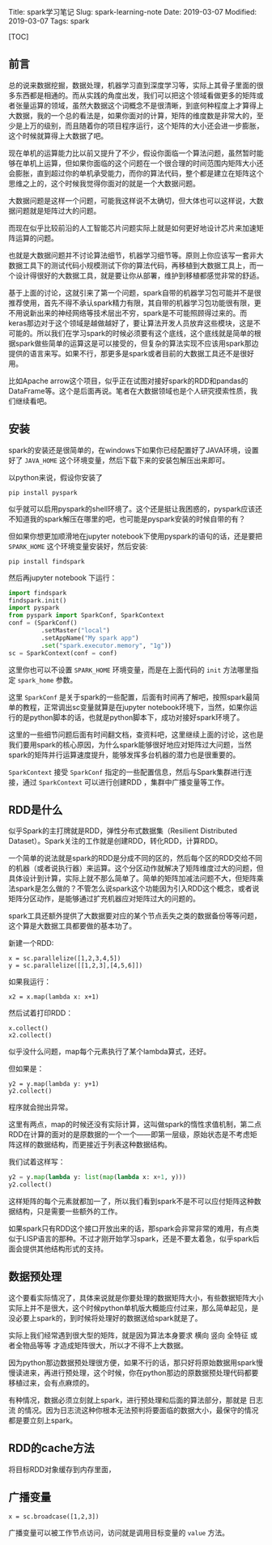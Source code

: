 Title: spark学习笔记
Slug: spark-learning-note
Date: 2019-03-07
Modified: 2019-03-07
Tags: spark

[TOC]

## 前言

总的说来数据挖掘，数据处理，机器学习直到深度学习等，实际上其骨子里面的很多东西都是相通的。而从实践的角度出发，我们可以把这个领域看做更多的矩阵或者张量运算的领域，虽然大数据这个词概念不是很清晰，到底何种程度上才算得上大数据，我的一个总的看法是，如果你面对的计算，矩阵的维度数是非常大的，至少是上万的级别，而且随着你的项目程序运行，这个矩阵的大小还会进一步膨胀，这个时候就算得上大数据了吧。

现在单机的运算能力比以前又提升了不少，假设你面临一个算法问题，虽然暂时能够在单机上运算，但如果你面临的这个问题在一个很合理的时间范围内矩阵大小还会膨胀，直到超过你的单机承受能力，而你的算法代码，整个都是建立在矩阵这个思维之上的，这个时候我觉得你面对的就是一个大数据问题。

大数据问题是这样一个问题，可能我这样说不太确切，但大体也可以这样说，大数据问题就是矩阵过大的问题。

而现在似乎比较前沿的人工智能芯片问题实际上就是如何更好地设计芯片来加速矩阵运算的问题。

也就是大数据问题并不讨论算法细节，机器学习细节等。原则上你应该写一套非大数据工具下的测试代码小规模测试下你的算法代码，再移植到大数据工具上，而一个设计得很好的大数据工具，就是要让你从部署，维护到移植都感觉非常的舒适。

基于上面的讨论，这就引来了第一个问题，spark自带的机器学习包可能并不是很推荐使用，首先不得不承认spark精力有限，其自带的机器学习包功能很有限，更不用说新出来的神经网络等技术层出不穷，spark是不可能照顾得过来的。而keras那边对于这个领域是越做越好了，要让算法开发人员放弃这些模块，这是不可能的。所以我们在学习spark的时候必须要有这个底线，这个底线就是简单的根据spark做些简单的运算这是可以接受的，但复杂的算法实现不应该用spark那边提供的语言来写。如果不行，那更多是spark或者目前的大数据工具还不是很好用。

比如Apache arrow这个项目，似乎正在试图对接好spark的RDD和pandas的DataFrame等。这个是后面再说。笔者在大数据领域也是个人研究摸索性质，我们继续看吧。



## 安装

spark的安装还是很简单的，在windows下如果你已经配置好了JAVA环境，设置好了 `JAVA_HOME` 这个环境变量，然后下载下来的安装包解压出来即可。

以python来说，假设你安装了 

```
pip install pyspark
```

似乎就可以启用pyspark的shell环境了。这个还是挺让我困惑的，pyspark应该还不知道我的spark解压在哪里的吧，也可能是pyspark安装的时候自带的有？

但如果你想更加顺滑地在jupyter notebook下使用pyspark的语句的话，还是要把 `SPARK_HOME` 这个环境变量安装好，然后安装: 

```
pip install findspark
```

然后再jupyter notebook 下运行：

```python
import findspark
findspark.init()
import pyspark
from pyspark import SparkConf, SparkContext
conf = (SparkConf()
         .setMaster("local")
         .setAppName("My spark app")
         .set("spark.executor.memory", "1g"))
sc = SparkContext(conf = conf)
```

这里你也可以不设置 `SPARK_HOME` 环境变量，而是在上面代码的 `init` 方法哪里指定 `spark_home` 参数。

这里 `SparkConf` 是关于spark的一些配置，后面有时间再了解吧，按照spark最简单的教程，正常调出sc变量就算是在jupyter notebook环境下，当然，如果你运行的是python脚本的话，也就是python脚本下，成功对接好spark环境了。

这里的一些细节问题后面有时间翻文档，查资料吧，这里继续上面的讨论，这也是我们要用spark的核心原因，为什么spark能够很好地应对矩阵过大问题，当然spark的矩阵并行运算速度提升，能够发挥多台机器的潜力也是很重要的。

`SparkContext` 接受 `SparkConf` 指定的一些配置信息，然后与Spark集群进行连接，通过 `SparkContext` 可以进行创建RDD ，集群中广播变量等工作。

## RDD是什么

似乎Spark的主打牌就是RDD，弹性分布式数据集（Resilient Distributed Dataset）。Spark关注的工作就是创建RDD，转化RDD，计算RDD。

一个简单的说法就是spark的RDD是分成不同的区的，然后每个区的RDD交给不同的机器（或者说执行器）来运算。这个分区动作就解决了矩阵维度过大的问题，但具体设计到计算，实际上就不那么简单了。简单的矩阵加减法问题不大，但矩阵乘法spark是怎么做的？不管怎么说spark这个功能因为引入RDD这个概念，或者说矩阵分区动作，是能够通过扩充机器应对矩阵过大的问题的。

spark工具还额外提供了大数据要对应的某个节点丢失之类的数据备份等等问题，这个算是大数据工具都要做的基本功了。

新建一个RDD:

```
x = sc.parallelize([1,2,3,4,5])
y = sc.parallelize([[1,2,3],[4,5,6]])
```

如果我运行：

```
x2 = x.map(lambda x: x+1)
```

然后试着打印RDD：

```
x.collect()
x2.collect()
```

似乎没什么问题，map每个元素执行了某个lambda算式，还好。

但如果是：

```
y2 = y.map(lambda y: y+1)
y2.collect()
```

程序就会抛出异常。

这里有两点，map的时候还没有实际计算，这叫做spark的惰性求值机制，第二点RDD在计算的面对的是原数据的一个一个——即第一层级，原始状态是不考虑矩阵这样的数据结构，而更接近于列表这种数据结构。

我们试着这样写：

```python
y2 = y.map(lambda y: list(map(lambda x: x+1, y)))
y2.collect()
```

这样矩阵的每个元素就都加一了，所以我们看到spark不是不可以应付矩阵这种数据结构，只是需要一些额外的工作。

如果spark只有RDD这个接口开放出来的话，那spark会非常非常的难用，有点类似于LISP语言的那种。不过才刚开始学习spark，还是不要太着急，似乎spark后面会提供其他结构形式的支持。



## 数据预处理

这个要看实际情况了，具体来说就是你要处理的数据矩阵大小，有些数据矩阵大小实际上并不是很大，这个时候python单机版大概能应付过来，那么简单起见，是没必要上spark的，到时候将处理好的数据送给spark就是了。

实际上我们经常遇到很大型的矩阵，就是因为算法本身要求 横向 竖向 全特征 或者全物品等等 才造成矩阵很大，所以才不得不上大数据。

因为python那边数据预处理很方便，如果不行的话，那只好将原始数据用spark慢慢读进来，再进行预处理，这个时候，你在python那边的原数据预处理代码都要移植过来，会有点麻烦的。

有种情况，数据必须立刻就上spark，进行预处理和后面的算法部分，那就是 日志流 的情况。因为日志流这种你根本无法预判将要面临的数据大小，最保守的情况都是要立刻上spark。

## RDD的cache方法

将目标RDD对象缓存到内存里面，



## 广播变量

```
x = sc.broadcase([1,2,3])
```

广播变量可以被工作节点访问，访问就是调用目标变量的 `value` 方法。

